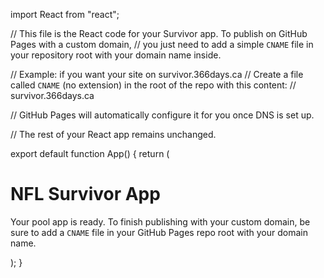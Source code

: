 import React from "react";

// This file is the React code for your Survivor app. To publish on GitHub Pages with a custom domain,
// you just need to add a simple `CNAME` file in your repository root with your domain name inside.

// Example: if you want your site on survivor.366days.ca
// Create a file called `CNAME` (no extension) in the root of the repo with this content:
// survivor.366days.ca

// GitHub Pages will automatically configure it for you once DNS is set up.

// The rest of your React app remains unchanged.

export default function App() {
  return (
    <div className="p-6">
      <h1 className="text-2xl font-bold">NFL Survivor App</h1>
      <p className="mt-2 text-slate-600">
        Your pool app is ready. To finish publishing with your custom domain,
        be sure to add a <code>CNAME</code> file in your GitHub Pages repo root with
        your domain name.
      </p>
    </div>
  );
}
